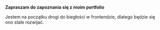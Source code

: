 **Zapraszam do zapoznania się z moim portfolio**

Jestem na początku drogi do biegłości w frontendzie, dlatego będzie się ono stale rozwijać.
